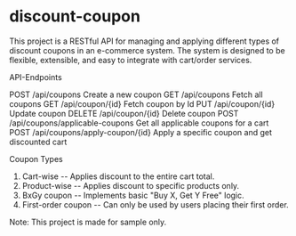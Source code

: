 # discount-coupon

This project is a RESTful API for managing and applying different types of discount coupons in an e-commerce system. 
The system is designed to be flexible, extensible, and easy to integrate with cart/order services.

API-Endpoints

POST         /api/coupons                         Create a new coupon
GET          /api/coupons                         Fetch all coupons
GET          /api/coupon/{id}                     Fetch coupon by Id
PUT          /api/coupon/{id}                     Update coupon
DELETE       /api/coupon/{id}                     Delete coupon
POST         /api/coupons/applicable-coupons      Get all applicable coupons for a cart
POST         /api/coupons/apply-coupon/{id}       Apply a specific coupon and get discounted cart


Coupon Types

1. Cart-wise          --  Applies discount to the entire cart total.
2. Product-wise       --  Applies discount to specific products only.
3. BxGy coupon        --  Implements basic "Buy X, Get Y Free" logic.
4. First-order coupon --  Can only be used by users placing their first order.

Note: This project is made for sample only.
